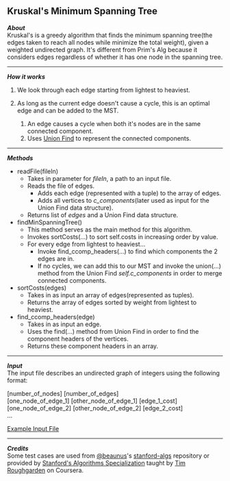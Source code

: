 ## Kruskal's Minimum Spanning Tree  
_**About**_  
Kruskal's is a greedy algorithm that finds the minimum spanning tree(the edges taken to reach all nodes while minimize the total weight), given a weighted undirected graph. It's different from Prim's Alg because it considers edges regardless of whether it has one node in the spanning tree.  

---  

_**How it works**_  
1. We look through each edge starting from lightest to heaviest.  

1. As long as the current edge doesn't cause a cycle, this is an optimal edge and can be added to the MST.  
    1. An edge causes a cycle when both it's nodes are in the same connected component. 
    1. Uses [Union Find]( https://github.com/keshprad/Algorithms/tree/master/UnionFind_DisjointSet ) to represent the connected components.  

---  

_**Methods**_  
- readFile(fileIn)  
    - Takes in parameter for _fileIn_, a path to an input file.  
    - Reads the file of edges.  
        - Adds each edge (represented with a tuple) to the array of edges.  
        - Adds all vertices to _c\_components_(later used as input for the Union Find data structure).  
    - Returns list of _edges_ and a Union Find data structure.  
- findMinSpanningTree()  
    - This method serves as the main method for this algorithm.  
    - Invokes sortCosts(...) to sort self.costs in increasing order by value.  
    - For every edge from lightest to heaviest...  
        - Invoke find\_ccomp\_headers(...) to find which components the 2 edges are in.  
        - If no cycles, we can add this to our MST and invoke the union(...) method from the Union Find _self.c\_components_ in order to merge connected components.  
- sortCosts(edges)  
    - Takes in as input an array of edges(represented as tuples).  
    - Returns the array of edges sorted by weight from lightest to heaviest.  
- find_ccomp_headers(edge)  
    - Takes in as input an edge.  
    - Uses the find(...) method from Union Find in order to find the component headers of the vertices.  
    - Returns these component headers in an array.  

---  

_**Input**_  
The input file describes an undirected graph of integers using the following format:  

\[number_of_nodes\] \[number_of_edges\]  
\[one_node_of_edge_1\] \[other_node_of_edge_1\] \[edge_1_cost\]  
\[one_node_of_edge_2\] \[other_node_of_edge_2\] \[edge_2_cost\]  
...  

[Example Input File]( https://github.com/keshprad/Algorithms/blob/master/PrimMinSpanningTree/testCases/test1.txt )  

---  

_**Credits**_  
Some test cases are used from [@beaunus]( https://github.com/beaunus )'s [stanford-algs]( https://github.com/beaunus/stanford-algs ) repository or provided by [Stanford's Algorithms Specialization]( https://www.coursera.org/specializations/algorithms ) taught by [Tim Roughgarden]( https://www.linkedin.com/in/tim-roughgarden-1a594855 ) on Coursera.  

